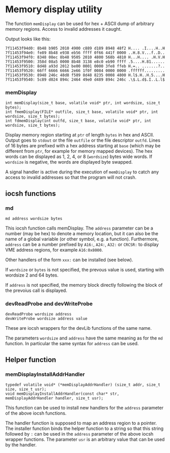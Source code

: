 # Memory display utility

The function `memDisplay` can be used for hex + ASCII dump of
arbitrary memory regions. Access to invalid addresses it caught.

Output looks like this:

    7f11453f94d0: 8b48 b905 2010 4900 c889 d189 8948 48f2 H.... .I....H..H
    7f11453f94e0: fe89 8b48 e938 eb56 ffff 0f66 441f 0000 ..H.8.V...f..D..
    7f11453f94f0: 8348 08ec 8b48 9505 2010 4800 568b 4810 H...H.... .H.V.H
    7f11453f9500: 358d 08a5 0000 8b48 3138 e8c0 eb90 ffff .5....H.81......
    7f11453f9510: 8d48 a93d 2012 be00 0001 0000 3fe8 ffeb H.=.. .......?..
    7f11453f9520: 66ff 6666 6666 2e66 1f0f 0084 0000 0000 .ffffff.........
    7f11453f9530: 8948 246c 48d8 f589 8d48 8235 0008 4800 H.l$.H..H.5....H
    7f11453f9540: 5c89 d024 894c 2464 49e0 d489 894c 246c .\$.L.d$.I..L.l$

### memDisplay

    int memDisplay(size_t base, volatile void* ptr, int wordsize, size_t bytes);
    int fmemDisplay(FILE* outfile, size_t base, volatile void* ptr, int wordsize, size_t bytes);
    int fdmemDisplay(int outfd, size_t base, volatile void* ptr, int wordsize, size_t bytes);

Display memory region starting at `ptr` of length `bytes` in hex and ASCII.
Output goes to `stdout` or the file `outfile` or the file descriptor `outfd`.
Lines of 16 bytes are prefixed with a hex address starting at `base`
(which may be different from `ptr`, for example for memory mapped devices).
The hex words can be displayed as 1, 2, 4, or 8 (`wordsize`) bytes wide words.
If `wordsize` is negative, the words are displayed byte swapped.

A signal handler is active during the execution of `memDisplay` to catch any
access to invalid addresses so that the program will not crash.

## iocsh functions

### md

    md address wordsize bytes

This iocsh function calls memDisplay.
The `address` parameter can be a number (may be hex) to denote a
memory location, but it can also be the name of a global variable
(or other symbol, e.g. a function).
Furthermore, `address` can be a number prefixed by `A16:`, `A24:`,
`A32:` or `CRCSR:` to display VME address regions, for example `A16:0x8000`.

Other handlers of the form `xxx:` can be installed (see below).

If `wordsize` or `bytes` is not specified, the prevous value is used,
starting with wordsize 2 and 64 bytes.

If `address` is not specified, the memory block directly following the
block of the prevoius call is displayed.

### devReadProbe and devWriteProbe

    devReadProbe wordsize address
    devWriteProbe wordsize address value

These are iocsh wrappers for the devLib functions of the same name.

The parameters `wordsize` and `address` have the same meaning as for
the `md` function. In particular the same syntax for `address` can be used.

## Helper function

### memDisplayInstallAddrHandler

    typedef volatile void* (*memDisplayAddrHandler) (size_t addr, size_t size, size_t usr);
    void memDisplayInstallAddrHandler(const char* str, memDisplayAddrHandler handler, size_t usr);

This function can be used to install new handlers for the `address`
parameter of the above iocsh functions.

The handler function is supposed to map an address region to a pointer.
The installer function binds the helper function to a string so that
this string followed by `:` can be used in the `address` parameter of
the above iocsh wrapper functions.
The parameter `usr` is an arbitrary value that can be used by the handler.
